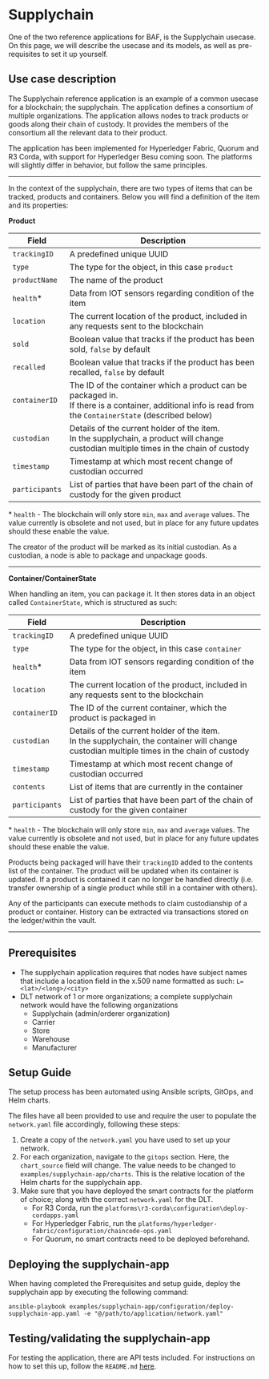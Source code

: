 # Supplychain

One of the two reference applications for BAF, is the Supplychain usecase. On this page, we will describe the usecase and its models, as well as pre-requisites to set it up yourself.

## Use case description
The Supplychain reference application is an example of a common usecase for a blockchain; the supplychain. The application defines a consortium of multiple organizations. The application allows nodes to track products or goods along their chain of custody. It provides the members of the consortium all the relevant data to their product. 

The application has been implemented for Hyperledger Fabric, Quorum and R3 Corda, with support for Hyperledger Besu coming soon. The platforms will slightly differ in behavior, but follow the same principles. 

---

In the context of the supplychain, there are two types of items that can be tracked, products and containers. Below you will find a definition of the item and its properties:

**Product**

| Field  | Description                                                          |
|----------|------------------------------------------------------------------------------------|
| `trackingID`           | A predefined unique UUID                                                                                                                                      |
| `type`                 | The type for the object, in this case `product`                                                                                                               |
| `productName`          | The name of the product                                                                                                                                       |
| `health`*              | Data from IOT sensors regarding condition of the item                                                                                                         |
| `location`             | The current location of the product, included in any requests sent to the blockchain                                                                          |
| `sold`                 | Boolean value that tracks if the product has been sold, `false` by default                                                                                    |
| `recalled`             | Boolean value that tracks if the product has been recalled, `false` by default                                                                                |
| `containerID`          | The ID of the container which a product can be packaged in. <br> If there is a container, additional info is read from the `ContainerState` (described below) |
| `custodian`            | Details of the current holder of the item.  <br> In the supplychain, a product will change custodian multiple times in the chain of custody                   |
| `timestamp`            | Timestamp at which most recent change of custodian occurred                                                                                                   |
| `participants`         | List of parties that have been part of the chain of custody for the given product                                                                             |


\* `health` - The blockchain will only store `min`, `max` and `average` values. The value currently is obsolete and not used, but in place for any future updates should these enable the value.

The creator of the product will be marked as its initial custodian.  As a custodian, a node is able to package and unpackage goods. 

---

**Container/ContainerState**

When handling an item, you can package it. It then stores data in an object called `ContainerState`, which is structured as such:

| Field                  | Description                                                                                                                                                   |
|-------------|-----------------------------------------------------------------------------------|
| `trackingID`           | A predefined unique UUID                                                                                                                                      |
| `type`                 | The type for the object, in this case `container`                                                                                                             |
| `health`*              | Data from IOT sensors regarding condition of the item                                                                                                         |
| `location`             | The current location of the product, included in any requests sent to the blockchain                                                                          |
| `containerID`          | The ID of the current container, which the product is packaged in                                                                                            |
| `custodian`            | Details of the current holder of the item.  <br> In the supplychain, the container will change custodian multiple times in the chain of custody               |
| `timestamp`            | Timestamp at which most recent change of custodian occurred                                                                                                   |
| `contents`             | List of items that are currently in the container                                                                                                             |
| `participants`         | List of parties that have been part of the chain of custody for the given container                                                                             |

\* `health` - The blockchain will only store `min`, `max` and `average` values. The value currently is obsolete and not used, but in place for any future updates should these enable the value.

Products being packaged will have their `trackingID` added to the contents list of the container. The product will be updated when its container is updated. If a product is contained it can no longer be handled directly (i.e. transfer ownership of a single product while still in a container with others).

Any of the participants can execute methods to claim custodianship of a product or container. History can be extracted via transactions stored on the ledger/within the vault.

---

## Prerequisites

* The supplychain application requires that nodes have subject names that include a location field in the x.509 name formatted as such:
`L=<lat>/<long>/<city>`
* DLT network of 1 or more organizations; a complete supplychain network would have the following organizations
    - Supplychain (admin/orderer organization) 
    - Carrier
    - Store
    - Warehouse
    - Manufacturer

## Setup Guide

The setup process has been automated using Ansible scripts, GitOps, and Helm charts. 

The files have all been provided to use and require the user to populate the `network.yaml` file accordingly, following these steps:
1. Create a copy of the `network.yaml` you have used to set up your network.
2. For each organization, navigate to the `gitops` section. Here, the `chart_source` field will change. The value needs to be changed to `examples/supplychain-app/charts`.
This is the relative location of the Helm charts for the supplychain app.
3. Make sure that you have deployed the smart contracts for the platform of choice; along with the correct `network.yaml` for the DLT.
    - For R3 Corda, run the `platforms\r3-corda\configuration\deploy-cordapps.yaml`
    - For Hyperledger Fabric, run the `platforms/hyperledger-fabric/configuration/chaincode-ops.yaml`
    - For Quorum, no smart contracts need to be deployed beforehand.

## Deploying the supplychain-app
When having completed the Prerequisites and setup guide, deploy the supplychain app by executing the following command:

`ansible-playbook examples/supplychain-app/configuration/deploy-supplychain-app.yaml -e "@/path/to/application/network.yaml"`

## Testing/validating the supplychain-app
For testing the application, there are API tests included. For instructions on how to set this up, follow the `README.md` [here](https://github.com/hyperledger-labs/blockchain-automation-framework/tree/main/examples/supplychain-app/tests).
